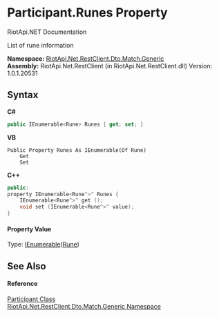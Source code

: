 # Participant.Runes Property 
RiotApi.NET Documentation 

List of rune information

**Namespace:**&nbsp;<a href="f4767f78-ec21-8fc9-5619-34d53bfe8e2e">RiotApi.Net.RestClient.Dto.Match.Generic</a><br />**Assembly:**&nbsp;RiotApi.Net.RestClient (in RiotApi.Net.RestClient.dll) Version: 1.0.1.20531

## Syntax

**C#**<br />
``` C#
public IEnumerable<Rune> Runes { get; set; }
```

**VB**<br />
``` VB
Public Property Runes As IEnumerable(Of Rune)
	Get
	Set
```

**C++**<br />
``` C++
public:
property IEnumerable<Rune^>^ Runes {
	IEnumerable<Rune^>^ get ();
	void set (IEnumerable<Rune^>^ value);
}
```


#### Property Value
Type: <a href="http://msdn2.microsoft.com/en-us/library/9eekhta0" target="_blank">IEnumerable</a>(<a href="d4c35c5b-ffdb-4ab7-7800-8fd38d0837e5">Rune</a>)

## See Also


#### Reference
<a href="11ccccd1-69d4-22ff-4a19-762a1c1e2507">Participant Class</a><br /><a href="f4767f78-ec21-8fc9-5619-34d53bfe8e2e">RiotApi.Net.RestClient.Dto.Match.Generic Namespace</a><br />